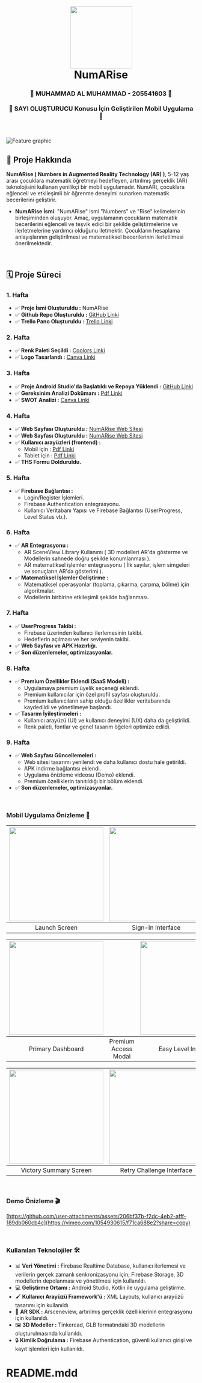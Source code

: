 <div align="center">
      <h1> 
            <img src="https://raw.githubusercontent.com/MuhammadAl32/num-proje/refs/heads/main/back/back-ro.png" width="165px">
            <br/>
            NumARise
            <br/> 
      </h1>
</div>

<div align="center">
      <h3> 
            🌟 MUHAMMAD AL MUHAMMAD - 205541603 🌟
          <br/><br/>
            🔢 SAYI OLUŞTURUCU Konusu İçin Geliştirilen Mobil Uygulama 🔢
            <br/> 
      </h3>
</div>

   <br/> 

![Feature graphic](https://raw.githubusercontent.com/MuhammadAl32/num-proje/refs/heads/main/back/101.png)
   <br/> 


## 📌 **Proje Hakkında** 
**NumARise ( Numbers in Augmented Reality Technology (AR) )**, 5-12 yaş arası çocuklara matematik öğretmeyi hedefleyen, artırılmış gerçeklik (AR) teknolojisini kullanan yenilikçi bir mobil uygulamadır. NumARt, çocuklara eğlenceli ve etkileşimli bir öğrenme deneyimi sunarken matematik becerilerini geliştirir.

- **NumARise İsmi**: "NumARise" ismi "Numbers" ve "Rise" kelimelerinin birleşiminden oluşuyor. Amaç, uygulamanın çocukların matematik becerilerini eğlenceli ve teşvik edici bir şekilde geliştirmelerine ve ilerletmelerine yardımcı olduğunu iletmektir. Çocukların hesaplama anlayışlarının geliştirilmesi ve matematiksel becerilerinin ilerletilmesi önerilmektedir.
<br/> 

## 🗓 **Proje Süreci**  
### 1. **Hafta** 
- ✅ **Proje İsmi Oluşturuldu :** NumARise
- ✅ **Github Repo Oluşturuldu :** [GitHub Linki](https://github.com/MuhammadAl32/num-proje)
- ✅ **Trello Pano Oluşturuldu :** [Trello Linki](https://trello.com/b/FH85iuon/numart)

### 2. **Hafta** 
- ✅ **Renk Paleti Seçildi :** [Coolors Linki](https://coolors.co/palette/37a000-f0f3f8-000000-ffffff)
- ✅ **Logo Tasarlandı :** [Canva Linki](https://www.canva.com/design/DAGX7ioqYME/qOzGXVfrwX77Gl51pkdDuw/edit?ui=eyJEIjp7IlAiOnsiQiI6ZmFsc2V9fX0)


### 3. **Hafta**  
- ✅ **Proje Android Studio'da Başlatıldı ve Repoya Yüklendi :** [GitHub Linki](https://github.com/achelmasoudi/NumARt)
- ✅ **Gereksinim Analizi Dokümanı :** [Pdf Linki](https://github.com/user-attachments/files/18051849/Gereksinim.Analizi.pdf)
- ✅ **SWOT Analizi :** [Canva Linki](https://www.canva.com/design/DAGYC6DlrKk/2jDLi3K1YkIMi8Gjh6Ngwg/edit?utm_content=DAGYC6DlrKk&utm_campaign=designshare&utm_medium=link2&utm_source=sharebutton)  

### 4. **Hafta**
- ✅ **Web Sayfası Oluşturuldu :** [NumARise Web Sitesi](https://achelmasoudi.github.io/NumArt_WebSite/)
- ✅ **Web Sayfası Oluşturuldu :** [NumARise Web Sitesi](https://achelmasoudi.github.io/NumArt_WebSite/)
- ✅ **Kullanıcı arayüzleri (frontend) :**
  - Mobil için : [Pdf Linki](https://github.com/user-attachments/files/18053910/Mobil.pdf)
  - Tablet için : [Pdf Linki](https://github.com/user-attachments/files/18053912/Tablet.pdf)
- ✅ **THS Formu Dolduruldu.**
     
### 5. **Hafta**  
- ✅ **Firebase Bağlantısı :**  
  - Login/Register İşlemleri.
  - Firebase Authentication entegrasyonu.
  - Kullanıcı Veritabanı Yapısı ve Firebase Bağlantısı (UserProgress, Level Status vb.).

### 6. **Hafta**
- ✅ **AR Entegrasyonu :**  
  - AR SceneView Library Kullanımı ( 3D modelleri AR'da gösterme ve Modellerin sahnede doğru şekilde konumlanması ).
  - AR matematiksel işlemler entegrasyonu ( İlk sayılar, işlem simgeleri ve sonuçların AR'da gösterimi ).
- ✅ **Matematiksel İşlemler Geliştirme :**  
  - Matematiksel operasyonlar (toplama, çıkarma, çarpma, bölme) için algoritmalar.
  - Modellerin birbirine etkileşimli şekilde bağlanması.

### 7. **Hafta**  
- ✅ **UserProgress Takibi :**
  - Firebase üzerinden kullanıcı ilerlemesinin takibi.
  - Hedeflerin açılması ve her seviyenin takibi.
- ✅ **Web Sayfası ve APK Hazırlığı.**
- ✅ **Son düzenlemeler, optimizasyonlar.**

### 8. **Hafta**  
- ✅ **Premium Özellikler Eklendi (SaaS Modeli) :**
  - Uygulamaya premium üyelik seçeneği eklendi.
  - Premium kullanıcılar için özel profil sayfası oluşturuldu.
  - Premium kullanıcıların sahip olduğu özellikler veritabanında kaydedildi ve yönetilmeye başlandı.
- ✅ **Tasarım İyileştirmeleri :**
  - Kullanıcı arayüzü (UI) ve kullanıcı deneyimi (UX) daha da geliştirildi.
  - Renk paleti, fontlar ve genel tasarım öğeleri optimize edildi.

### 9. **Hafta**  
- ✅ **Web Sayfası Güncellemeleri :**
  - Web sitesi tasarımı yenilendi ve daha kullanıcı dostu hale getirildi.
  - APK indirme bağlantısı eklendi.
  - Uygulama önizleme videosu (Demo) eklendi.
  - Premium özelliklerin tanıtıldığı bir bölüm eklendi.
- ✅ **Son düzenlemeler, optimizasyonlar.**
  
<br/> 

### Mobil Uygulama Önizleme 📱

| <img src="https://raw.githubusercontent.com/MuhammadAl32/num-proje/refs/heads/main/back/1.jpeg" width="250"/>| <img src="https://raw.githubusercontent.com/MuhammadAl32/num-proje/refs/heads/main/back/2.jpeg" width="250"/> | <img src="https://raw.githubusercontent.com/MuhammadAl32/num-proje/refs/heads/main/back/3.jpeg" width="250"/> | <img src="https://raw.githubusercontent.com/MuhammadAl32/num-proje/refs/heads/main/back/4.jpeg" width="250"/> |
| :-------------: | :-------------:  | :-------------:  | :-------------:  |
|     Launch Screen     |     Sign-In Interface     |     Registration Portal      |     Password Recovery Module     |

| <img src="https://raw.githubusercontent.com/MuhammadAl32/num-proje/refs/heads/main/back/5.jpeg" width="250"/>|  | <img src="https://raw.githubusercontent.com/MuhammadAl32/num-proje/refs/heads/main/back/6.jpeg" width="250"/> | <img src="https://raw.githubusercontent.com/MuhammadAl32/num-proje/refs/heads/main/back/18.jpeg" width="250"/> |
| :-------------: | :-------------:  | :-------------:  | :-------------:  |
|     Primary Dashboard     |     Premium Access Modal     |     Easy Level Interface     |     Pre-Game Configuration     |

| <img src="https://raw.githubusercontent.com/MuhammadAl32/num-proje/refs/heads/main/back/19.jpeg" width="250"/>| <img src="" width="250"/> | <img src="https://raw.githubusercontent.com/MuhammadAl32/num-proje/refs/heads/main/back/7.jpeg" width="250"/> | <img src="https://raw.githubusercontent.com/MuhammadAl32/num-proje/refs/heads/main/back/8.jpeg" width="250"/> |
| :-------------: | :-------------:  | :-------------:  | :-------------:  |
|     Victory Summary Screen     |     Retry Challenge Interface     |     User Profile Dashboard     |     Language Preferences Modal     |

<br/> 

### Demo Önizleme 🎬
[https://github.com/user-attachments/assets/206bf37b-f2dc-4eb2-afff-189db060cb4c](https://vimeo.com/1054930615/f71ca688e2?share=copy)

<br/> 

### Kullanılan Teknolojiler 🛠️
- 📊 **Veri Yönetimi :** Firebase Realtime Database, kullanıcı ilerlemesi ve verilerin gerçek zamanlı senkronizasyonu için; Firebase Storage, 3D modellerin depolanması ve yönetilmesi için kullanıldı.
- 💻 **Geliştirme Ortamı :** Android Studio, Kotlin ile uygulama geliştirme.
- 🖌️ **Kullanıcı Arayüzü Framework'ü :** XML Layouts, kullanıcı arayüzü tasarımı için kullanıldı.
- 🧠 **AR SDK :** Arsceneview, artırılmış gerçeklik özelliklerinin entegrasyonu için kullanıldı.
- 🖼️ **3D Modeller :** Tinkercad, GLB formatındaki 3D modellerin oluşturulmasında kullanıldı.
- 🔒 **Kimlik Doğrulama :** Firebase Authentication, güvenli kullanıcı girişi ve kayıt işlemleri için kullanıldı.
# README.mdd
